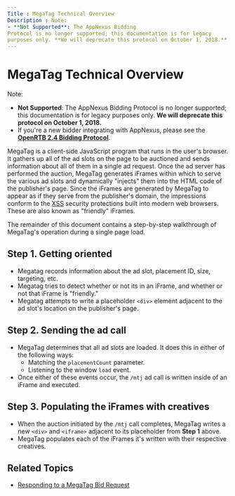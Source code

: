 ```yaml
---
Title : MegaTag Technical Overview
Description : Note:
- **Not Supported**: The AppNexus Bidding
Protocol is no longer supported; this documentation is for legacy
purposes only. **We will deprecate this protocol on October 1, 2018.**
---
```



# MegaTag Technical Overview





Note:

- **Not Supported**: The AppNexus Bidding
  Protocol is no longer supported; this documentation is for legacy
  purposes only. **We will deprecate this protocol on October 1, 2018.**
- If you're a new bidder integrating with
  AppNexus, please see the **<a
  href="https://www.iab.com/wp-content/uploads/2016/03/OpenRTB-API-Specification-Version-2-4-FINAL.pdf"
  class="xref" target="_blank">OpenRTB 2.4 Bidding Protocol</a>**.



MegaTag is a client-side JavaScript program that runs in the user's
browser. It gathers up all of the ad slots on the page to be auctioned
and sends information about all of them in a single ad request. Once the
ad server has performed the auction, MegaTag generates iFrames within
which to serve the various ad slots and dynamically "injects" them into
the HTML code of the publisher's page. Since the iFrames are generated
by MegaTag to appear as if they serve from the publisher's domain, the
impressions conform to the
<a href="http://en.wikipedia.org/wiki/Cross-site_scripting" class="xref"
target="_blank">XSS</a> security protections built into modern web
browsers. These are also known as "friendly" iFrames.

The remainder of this document contains a step-by-step walkthrough of
MegaTag's operation during a single page load.

<div id="ID-000058dc__section_fjq_z3c_rwb" >

## Step 1. Getting oriented



- Megatag records information about the ad slot, placement ID, size,
  targeting, etc.
- Megatag tries to detect whether or not its in an iFrame, and whether
  or not that iFrame is "friendly."
- Megatag attempts to write a placeholder `<div>` element adjacent to
  the ad slot's location on the publisher's page.





<div id="ID-000058dc__section_q2r_hjc_rwb" >

## Step 2. Sending the ad call



- MegaTag determines that all ad slots are loaded. It does this in
  either of the following ways:
  - Matching the `placementCount` parameter.
  - Listening to the window `load` event.
- Once either of these events occur, the `/mtj` ad call is written
  inside of an iFrame and executed.





<div id="ID-000058dc__section_tj5_ljc_rwb" >

## Step 3. Populating the iFrames with creatives



- When the auction initiated by the `/mtj` call completes, MegaTag
  writes a new `<div>` and `<iframe>` adjacent to its placeholder from
  **Step 1** above.
- MegaTag populates each of the iFrames it's written with their
  respective creatives.





<div id="ID-000058dc__section_or3_sjc_rwb" >

## Related Topics



- <a
  href="https://docs.xandr.com/bundle/xandr-bidders/page/responding-to-a-megatag-bid-request.html"
  class="xref" target="_blank">Responding to a MegaTag Bid Request</a>








